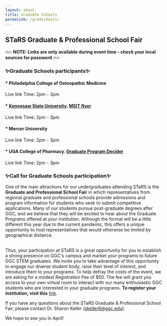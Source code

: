```yaml
---
layout: about
title: Graduate Schools
permalink: /gradschools/
---
```


<h2> STaRS Graduate & Professional School Fair</h2>

🔥🔥 **NOTE: Links are only available during event time - check your local sources for password** 🔥🔥

<h3>✨Graduate Schools participants✨</h3>
   
#### * Philadelphia College of Osteopathic Medicine
Live link Time: 2pm - 3pm

#### * [Kennesaw State University](https://msit.kennesaw.edu/). [MSIT flyer](/stars2021/images/MSIT-Flyer.pdf) 
Live link Time: 2pm - 3pm

#### * Mercer University 
Live link Time: 2pm - 3pm

#### * UGA College of Pharmacy. [Graduate Program Decider](/stars2021/images/uga-gradprogramsdecider.pdf) 
Live link Time: 2pm - 3pm

<h3>✨Call for Graduate Schools participation✨</h3>

One of the main attractions for our undergraduates attending STaRS is the **Graduate and Professional School Fair** in which representatives from regional graduate and professional schools provide admissions and program information for students who seek to submit competitive applications.  Many of our students pursue post-graduate degrees after GGC, and we believe that they will be excited to hear about the Graduate Programs offered at your institution. Although the format will be a little different this year due to the current pandemic, this offers a unique opportunity to host representatives that would otherwise be limited by geographical distance.

<br>
Thus, your participation at STaRS is a great opportunity for you to establish a strong presence on GGC's campus and market your programs to future GGC STEM graduates.  We invite you to take advantage of this opportunity to engage our diverse student body, raise their level of interest, and introduce them to your programs. To help defray the costs of the event, we are asking for a modest Registration Fee of $50.  The fee will grant you access to your own virtual room to interact with our many enthusiastic GGC students who are interested in your graduate programs. <b>To register your institution, visit this</b> <a href="https://georgia-gwinnett-college-foundation-inc.square.site/product/grad-professional-other-attendee/38?cs=true&cst=custom">link</a>. 


If you have any questions about the STaRS Graduate & Professional School Fair, please contact Dr. Sharon Keller (skeller6@ggc.edu). 


We hope to see you in April! 

